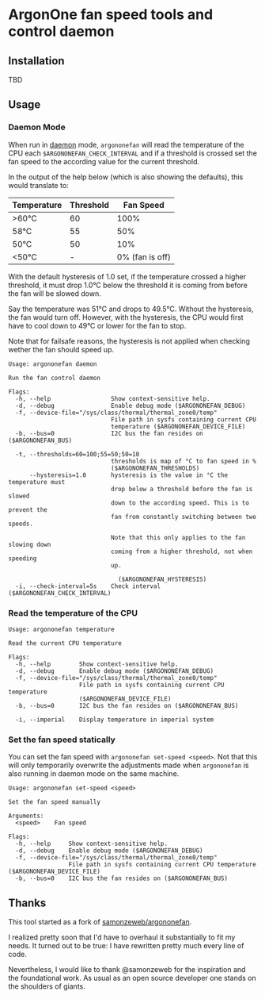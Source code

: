 # ArgonOne fan speed tools and control daemon

## Installation

TBD

## Usage

### Daemon Mode

When run in [daemon][wp:daemon] mode, `argononefan` will read the temperature
of the CPU each `$ARGONONEFAN_CHECK_INTERVAL` and if a threshold is crossed
set the fan speed to the according value for the current threshold.

In the output of the help below (which is also showing the defaults),
this would translate to:

| Temperature | Threshold | Fan Speed       |
| ----------- | --------- | --------------- |
| >60°C       | 60        | 100%            |
| 58°C        | 55        | 50%             |
| 50°C        | 50        | 10%             |
| <50°C       | -         | 0% (fan is off) |

With the default hysteresis of 1.0 set, if the temperature crossed a higher threshold,
it must drop 1.0°C below the threshold it is coming from before the fan will be
slowed down.

Say the temperature was 51°C and drops to 49.5°C. Without the hysteresis, the
fan would turn off. However, with the hysteresis, the CPU would first have to cool
down to 49°C or lower for the fan to stop.

Note that for failsafe reasons, the hysteresis is not applied when checking wether
the fan should speed up.

```none
Usage: argononefan daemon

Run the fan control daemon

Flags:
  -h, --help                 Show context-sensitive help.
  -d, --debug                Enable debug mode ($ARGONONEFAN_DEBUG)
  -f, --device-file="/sys/class/thermal/thermal_zone0/temp"
                             File path in sysfs containing current CPU
                             temperature ($ARGONONEFAN_DEVICE_FILE)
  -b, --bus=0                I2C bus the fan resides on ($ARGONONEFAN_BUS)

  -t, --thresholds=60=100;55=50;50=10
                             thresholds is map of °C to fan speed in %
                             ($ARGONONEFAN_THRESHOLDS)
      --hysteresis=1.0       hysteresis is the value in °C the temperature must
                             drop below a threshold before the fan is slowed
                             down to the according speed. This is to prevent the
                             fan from constantly switching between two speeds.

                             Note that this only applies to the fan slowing down
                             coming from a higher threshold, not when speeding
                             up.

                               ($ARGONONEFAN_HYSTERESIS)
  -i, --check-interval=5s    Check interval ($ARGONONEFAN_CHECK_INTERVAL)
```

### Read the temperature of the CPU

```none
Usage: argononefan temperature

Read the current CPU temperature

Flags:
  -h, --help        Show context-sensitive help.
  -d, --debug       Enable debug mode ($ARGONONEFAN_DEBUG)
  -f, --device-file="/sys/class/thermal/thermal_zone0/temp"
                    File path in sysfs containing current CPU temperature
                    ($ARGONONEFAN_DEVICE_FILE)
  -b, --bus=0       I2C bus the fan resides on ($ARGONONEFAN_BUS)

  -i, --imperial    Display temperature in imperial system
```

### Set the fan speed statically

You can set the fan speed with `argononefan set-speed <speed>`.
Not that this will only temporarily overwrite the adjustments made when
`argononefan` is also running in daemon mode on the same machine.

```none
Usage: argononefan set-speed <speed>

Set the fan speed manually

Arguments:
  <speed>    Fan speed

Flags:
  -h, --help     Show context-sensitive help.
  -d, --debug    Enable debug mode ($ARGONONEFAN_DEBUG)
  -f, --device-file="/sys/class/thermal/thermal_zone0/temp"
                 File path in sysfs containing current CPU temperature ($ARGONONEFAN_DEVICE_FILE)
  -b, --bus=0    I2C bus the fan resides on ($ARGONONEFAN_BUS)
```

## Thanks

This tool started as a fork of [samonzeweb/argononefan](https://github.com/samonzeweb/argononefan).

I realized pretty soon that I'd have to overhaul it substantially to fit my needs.
It turned out to be true: I have rewritten pretty much every line of code.

Nevertheless, I would like to thank @samonzeweb for the inspiration and the
foundational work. As usual as an open source developer one stands on the
shoulders of giants.

[wp:daemon]: https://en.wikipedia.org/wiki/Daemon_(computing) "Wikipedia page on 'daemon (computing)'"
